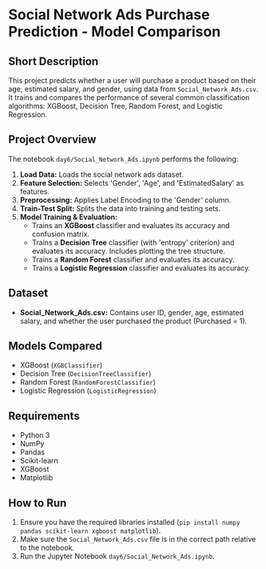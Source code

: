 # Social Network Ads Purchase Prediction - Model Comparison

## Short Description

This project predicts whether a user will purchase a product based on their age, estimated salary, and gender, using data from `Social_Network_Ads.csv`. It trains and compares the performance of several common classification algorithms: XGBoost, Decision Tree, Random Forest, and Logistic Regression.

## Project Overview

The notebook `day6/Social_Network_Ads.ipynb` performs the following:

1.  **Load Data:** Loads the social network ads dataset.
2.  **Feature Selection:** Selects 'Gender', 'Age', and 'EstimatedSalary' as features.
3.  **Preprocessing:** Applies Label Encoding to the 'Gender' column.
4.  **Train-Test Split:** Splits the data into training and testing sets.
5.  **Model Training & Evaluation:**
    *   Trains an **XGBoost** classifier and evaluates its accuracy and confusion matrix.
    *   Trains a **Decision Tree** classifier (with 'entropy' criterion) and evaluates its accuracy. Includes plotting the tree structure.
    *   Trains a **Random Forest** classifier and evaluates its accuracy.
    *   Trains a **Logistic Regression** classifier and evaluates its accuracy.

## Dataset

*   **Social_Network_Ads.csv:** Contains user ID, gender, age, estimated salary, and whether the user purchased the product (Purchased = 1).

## Models Compared

*   XGBoost (`XGBClassifier`)
*   Decision Tree (`DecisionTreeClassifier`)
*   Random Forest (`RandomForestClassifier`)
*   Logistic Regression (`LogisticRegression`)

## Requirements

*   Python 3
*   NumPy
*   Pandas
*   Scikit-learn
*   XGBoost
*   Matplotlib

## How to Run

1.  Ensure you have the required libraries installed (`pip install numpy pandas scikit-learn xgboost matplotlib`).
2.  Make sure the `Social_Network_Ads.csv` file is in the correct path relative to the notebook.
3.  Run the Jupyter Notebook `day6/Social_Network_Ads.ipynb`.
